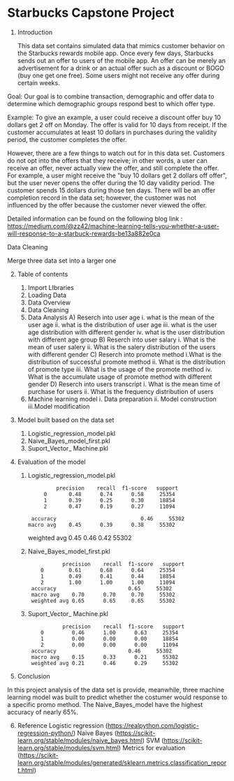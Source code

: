 # Starbucks Capstone Project
 
 1. Introduction

    This data set contains simulated data that mimics customer behavior on the Starbucks rewards mobile app. Once every few days, Starbucks sends out an offer to users of the mobile app. An offer can be merely an advertisement for a drink or an actual offer such as a discount or BOGO (buy one get one free). Some users might not receive any offer during certain weeks.

Goal:
Our goal is to combine transaction, demographic and offer data to determine which demographic groups respond best to which offer type. 


Example: 
To give an example, a user could receive a discount offer buy 10 dollars get 2 off on Monday. The offer is valid for 10 days from receipt. If the customer accumulates at least 10 dollars in purchases during the validity period, the customer completes the offer.

However, there are a few things to watch out for in this data set. Customers do not opt into the offers that they receive; in other words, a user can receive an offer, never actually view the offer, and still complete the offer. For example, a user might receive the "buy 10 dollars get 2 dollars off offer", but the user never opens the offer during the 10 day validity period. The customer spends 15 dollars during those ten days. There will be an offer completion record in the data set; however, the customer was not influenced by the offer because the customer never viewed the offer.

Detailed information can be found on the following blog link :
https://medium.com/@zz42/machine-learning-tells-you-whether-a-user-will-response-to-a-starbuck-rewards-be13a882e0ca

Data Cleaning 

Merge three data set into a larger one

2. Table of contents 
    1) Import LIbraries
    2) Loading Data
    3) Data Overview
    4) Data Cleaning
    5) Data Analysis
        A) Reserch into user age
            i. what is the mean of the user age
            ii. what is the distribution of user age
            iii. what is the user age distribution with different gender
            iv. what is the user distribution with different age group
        B) Reserch into user salary
            i. What is the mean of user salery
            ii. What is the salery distribution of the users with different gender
        C) Reserch into promote method
            i.What is the distribution of successful promote method
            ii. What is the distribution of promote type
            iii. What is the usage of the promote method
            iv. What is the accumulate usage of promote method with different gender
        D) Reserch into users transcript
            i. What is the mean time of purchase for users
            ii. What is the frequency distribution of users
    6) Machine learning model
            i. Data preparation
            ii. Model construction
            iii.Model modification

3. Model built based on the data set
    1) Logistic_regression_model.pkl
    2) Naive_Bayes_model_first.pkl
    3) Suport_Vector_ Machine.pkl
    
4. Evaluation of the model
    1) Logistic_regression_model.pkl
    
                    precision    recall  f1-score   support
                0       0.48      0.74      0.58     25354
                1       0.39      0.25      0.30     18854
                2       0.47      0.19      0.27     11094

            accuracy                           0.46     55302
           macro avg    0.45      0.39      0.38     55302
           
        weighted avg       0.45      0.46      0.42     55302
    2) Naive_Bayes_model_first.pkl
        
                      precision    recall  f1-score   support       
               0        0.61      0.68      0.64     25354
               1        0.49      0.41      0.44     18854
               2        1.00      1.00      1.00     11094
            accuracy                       0.65     55302
            macro avg    0.70      0.70     0.70     55302
            weighted avg 0.65      0.65     0.65     55302

    3) Suport_Vector_ Machine.pkl
 
                      precision    recall  f1-score   support
               0         0.46      1.00      0.63     25354
               1         0.00      0.00      0.00     18854
               2         0.00      0.00      0.00     11094
            accuracy                       0.46     55302
            macro avg    0.15      0.33      0.21     55302
            weighted avg 0.21      0.46      0.29     55302
    
5. Conclusion

In this project analysis of the data set is provide, meanwhile, three machine learning model was built to predict whether the costumer would response to a specific promo method. The Naive_Bayes_model have the highest accuracy of nearly 65%.

6. Reference
Logistic regression (https://realpython.com/logistic-regression-python/)
Naive Bayes (https://scikit-learn.org/stable/modules/naive_bayes.html)
SVM (https://scikit-learn.org/stable/modules/svm.html)
Metrics for evaluation (https://scikit-learn.org/stable/modules/generated/sklearn.metrics.classification_report.html)


